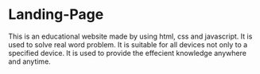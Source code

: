 # Landing-Page
This is an educational website made by using html, css and javascript.
It is used to solve real word problem.
It is suitable for all devices not only to a specified device.
It is used to provide the effecient knowledge anywhere and anytime.

